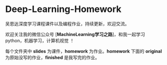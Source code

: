 # Deep-Learning-Homework
吴恩达深度学习课程课件以及编程作业，持续更新，欢迎交流。

欢迎关注我的微信公众号 [**MachineLearning学习之路**]，和我一起学习 python，机器学习，计算机视觉 ！

每个文件夹中 **slides** 为课件，**homework** 为作业。**homework** 下面的 **original** 为原始没写的作业，**finished** 是我写完的作业。
